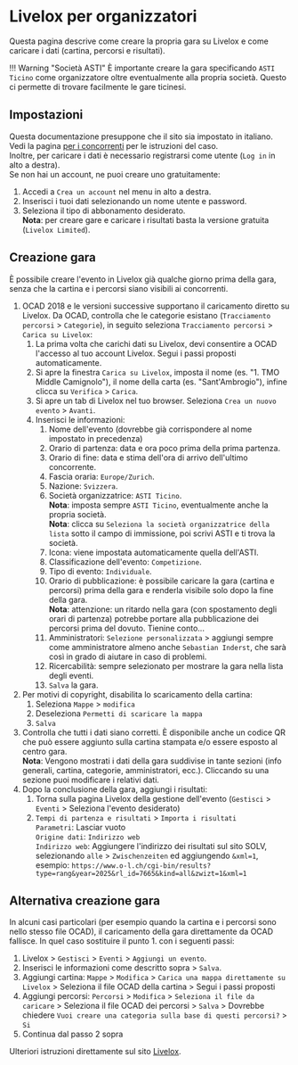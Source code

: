 # Livelox per organizzatori
Questa pagina descrive come creare la propria gara su Livelox e come caricare i dati (cartina, percorsi e risultati).  

!!! Warning "Società ASTI"
    È importante creare la gara specificando `ASTI Ticino` come organizzatore oltre eventualmente alla propria società. Questo ci permette di trovare facilmente le gare ticinesi.

## Impostazioni
Questa documentazione presuppone che il sito sia impostato in italiano. Vedi la pagina [per i concorrenti](concorrenti.md) per le istruzioni del caso.  
Inoltre, per caricare i dati è necessario registrarsi come utente (`Log in` in alto a destra).  
Se non hai un account, ne puoi creare uno gratuitamente:  

1. Accedi a `Crea un account` nel menu in alto a destra.
1. Inserisci i tuoi dati selezionando un nome utente e password.
1. Seleziona il tipo di abbonamento desiderato.  
**Nota**: per creare gare e caricare i risultati basta la versione gratuita (`Livelox Limited`).

## Creazione gara
È possibile creare l'evento in Livelox già qualche giorno prima della gara, senza che la cartina e i percorsi siano visibili ai concorrenti.

1. OCAD 2018 e le versioni successive supportano il caricamento diretto su Livelox. Da OCAD, controlla che le categorie esistano (`Tracciamento percorsi` > `Categorie`), in seguito seleziona `Tracciamento percorsi` > `Carica su Livelox`:
    1. La prima volta che carichi dati su Livelox, devi consentire a OCAD l'accesso al tuo account Livelox. Segui i passi proposti automaticamente.
    1. Si apre la finestra `Carica su Livelox`, imposta il nome (es. "1. TMO Middle Camignolo"), il nome della carta (es. "Sant'Ambrogio"), infine clicca su `Verifica` > `Carica`.
    1. Si apre un tab di Livelox nel tuo browser. Seleziona `Crea un nuovo evento` > `Avanti`.
    1. Inserisci le informazioni:
        1. Nome dell'evento (dovrebbe già corrispondere al nome impostato in precedenza)
        1. Orario di partenza: data e ora poco prima della prima partenza.
        1. Orario di fine: data e stima dell'ora di arrivo dell'ultimo concorrente.
        1. Fascia oraria: `Europe/Zurich`.
        1. Nazione: `Svizzera`.
        1. Società organizzatrice: `ASTI Ticino`.  
        **Nota**: imposta sempre `ASTI Ticino`, eventualmente anche la propria società.  
        **Nota**: clicca su `Seleziona la società organizzatrice della lista` sotto il campo di immissione, poi scrivi ASTI e ti trova la società.
        1. Icona: viene impostata automaticamente quella dell'ASTI.
        1. Classificazione dell'evento: `Competizione`.
        1. Tipo di evento: `Individuale`.
        1. Orario di pubblicazione: è possibile caricare la gara (cartina e percorsi) prima della gara e renderla visibile solo dopo la fine della gara.  
        **Nota**: attenzione: un ritardo nella gara (con spostamento degli orari di partenza) potrebbe portare alla pubblicazione dei percorsi prima del dovuto. Tienine conto...
        1. Amministratori: `Selezione personalizzata` > aggiungi sempre come amministratore almeno anche `Sebastian Inderst`, che sarà così in grado di aiutare in caso di problemi.
        1. Ricercabilità: sempre selezionato per mostrare la gara nella lista degli eventi.
        1. `Salva` la gara.
1. Per motivi di copyright, disabilita lo scaricamento della cartina:
    1. Seleziona `Mappe` > `modifica` 
    1. Deseleziona `Permetti di scaricare la mappa` 
    1. `Salva`
1. Controlla che tutti i dati siano corretti. È disponibile anche un codice QR che può essere aggiunto sulla cartina stampata e/o essere esposto al centro gara.  
   **Nota**: Vengono mostrati i dati della gara suddivise in tante sezioni (info generali, cartina, categorie, amministratori, ecc.). Cliccando su una sezione puoi modificare i relativi dati.
1. Dopo la conclusione della gara, aggiungi i risultati:
    1. Torna sulla pagina Livelox della gestione dell'evento (`Gestisci` > `Eventi` > Seleziona l'evento desiderato)
    1. `Tempi di partenza e risultati` > `Importa i risultati`  
       `Parametri`: Lasciar vuoto  
       `Origine dati`: `Indirizzo web`  
       `Indirizzo web`: Aggiungere l'indirizzo dei risultati sul sito SOLV, selezionando `alle` > `Zwischenzeiten` ed aggiungendo `&xml=1`, esempio: `https://www.o-l.ch/cgi-bin/results?type=rang&year=2025&rl_id=7665&kind=all&zwizt=1&xml=1`

## Alternativa creazione gara
In alcuni casi particolari (per esempio quando la cartina e i percorsi sono nello stesso file OCAD), il caricamento della gara direttamente da OCAD fallisce. In quel caso sostituire il punto 1. con i seguenti passi:

1. Livelox > `Gestisci` > `Eventi` > `Aggiungi un evento`.
1. Inserisci le informazioni come descritto sopra > `Salva`.
1. Aggiungi cartina: `Mappe` > `Modifica` > `Carica una mappa direttamente su Livelox` > Seleziona il file OCAD della cartina > Segui i passi proposti
1. Aggiungi percorsi: `Percorsi` > `Modifica` > `Seleziona il file da caricare` > Seleziona il file OCAD dei percorsi > `Salva` > Dovrebbe chiedere `Vuoi creare una categoria sulla base di questi percorsi?` > `Si`
1. Continua dal passo 2 sopra

Ulteriori istruzioni direttamente sul sito [Livelox](https://www.livelox.com/Documentation/EventOrganisers).
